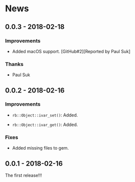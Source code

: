 # News

## 0.0.3 - 2018-02-18

### Improvements

  * Added macOS support.
    [GitHub#2][Reported by Paul Suk]

### Thanks

  * Paul Suk

## 0.0.2 - 2018-02-16

### Improvements

  * `rb::Object::ivar_set()`: Added.

  * `rb::Object::ivar_get()`: Added.

### Fixes

  * Added missing files to gem.

## 0.0.1 - 2018-02-16

The first release!!!
